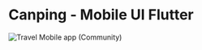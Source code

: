 # Canping - Mobile UI Flutter 
![Travel Mobile app (Community)](https://user-images.githubusercontent.com/117581315/200359395-0a2228f8-87f2-42b0-8952-7cac45df2099.png)
